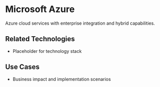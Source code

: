 # Microsoft Azure

Azure cloud services with enterprise integration and hybrid capabilities.

## Related Technologies
- Placeholder for technology stack

## Use Cases
- Business impact and implementation scenarios
